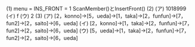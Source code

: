 (1)
menu = INS_FRONT = 1
ScanMember()とInsertFront()
(2)
    (ア)
    1018999
    (イ)
    f
    (ウ)
    2
(3)
    (ア)
    [2，konno]->[5，ueda]->[1，taka]->[2，funfun]->[7，fun2]->[2，saito]->[6，ueda]
    (イ)
    [2，konno]->[1，taka]->[2，funfun]->[7，fun2]->[2，saito]->[6，ueda]
    (ウ)
    [5，ueda]->[1，taka]->[2，funfun]->[7，fun2]->[2，saito]->[6，ueda]